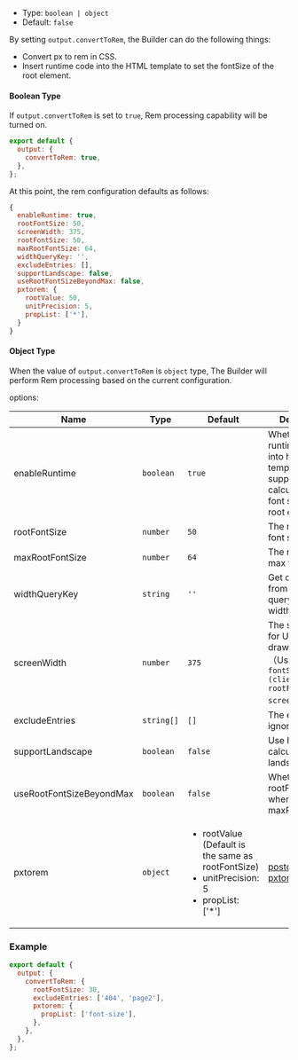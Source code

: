 - Type: `boolean | object`
- Default: `false`

By setting `output.convertToRem`, the Builder can do the following things:

- Convert px to rem in CSS.
- Insert runtime code into the HTML template to set the fontSize of the root element.

#### Boolean Type

If `output.convertToRem` is set to `true`, Rem processing capability will be turned on.

```js
export default {
  output: {
    convertToRem: true,
  },
};
```

At this point, the rem configuration defaults as follows:

```js
{
  enableRuntime: true,
  rootFontSize: 50,
  screenWidth: 375,
  rootFontSize: 50,
  maxRootFontSize: 64,
  widthQueryKey: '',
  excludeEntries: [],
  supportLandscape: false,
  useRootFontSizeBeyondMax: false,
  pxtorem: {
    rootValue: 50,
    unitPrecision: 5,
    propList: ['*'],
  }
}
```

#### Object Type

When the value of `output.convertToRem` is `object` type, The Builder will perform Rem processing based on the current configuration.

options:

| Name                     | Type       | Default                                                                                                              | Description                                                                                                                 |
| ------------------------ | ---------- | -------------------------------------------------------------------------------------------------------------------- | --------------------------------------------------------------------------------------------------------------------------- |
| enableRuntime            | `boolean`  | `true`                                                                                                               | Whether to inject runtime code into html templates, to support dynamic calculation of the font size of the root element                                                                           |
| rootFontSize             | `number`   | `50`                                                                                                                 | The root element font size                                                                                                  |
| maxRootFontSize          | `number`   | `64`                                                                                                                 | The root element max font size                                                                                              |
| widthQueryKey            | `string`   | `'' `                                                                                                                | Get clientWidth from the url query based on widthQueryKey |
| screenWidth              | `number`   | `375`                                                                                                                | The screen width for UI design drawings（Usually, `fontSize = (clientWidth * rootFontSize) / screenWidth`）                                        |
| excludeEntries           | `string[]` | `[]`                                                                                                                 | The entries to ignore                                                                                                       |
| supportLandscape         | `boolean`  | `false`                                                                                                              | Use height to calculate rem in landscape                                                                                    |
| useRootFontSizeBeyondMax | `boolean`  | `false`                                                                                                              | Whether to use rootFontSize when large than maxRootFontSize                                                                 |
| pxtorem                  | `object`   | <ul><li>rootValue (Default is the same as rootFontSize) </li><li>unitPrecision: 5 </li><li>propList: ['*']</li></ul> | [postcss-pxtorem](https://github.com/cuth/postcss-pxtorem#options) options                                                  |

### Example

```js
export default {
  output: {
    convertToRem: {
      rootFontSize: 30,
      excludeEntries: ['404', 'page2'],
      pxtorem: {
        propList: ['font-size'],
      },
    },
  },
};
```
